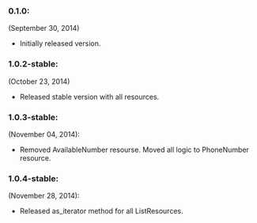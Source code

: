 ### 0.1.0:
(September 30, 2014)

- Initially released version.

### 1.0.2-stable:
(October 23, 2014)

- Released stable version with all resources.

### 1.0.3-stable:
(November 04, 2014):

- Removed AvailableNumber resourse. Moved all logic to PhoneNumber resource.

### 1.0.4-stable:
(November 28, 2014):

- Released as_iterator method for all ListResources.
